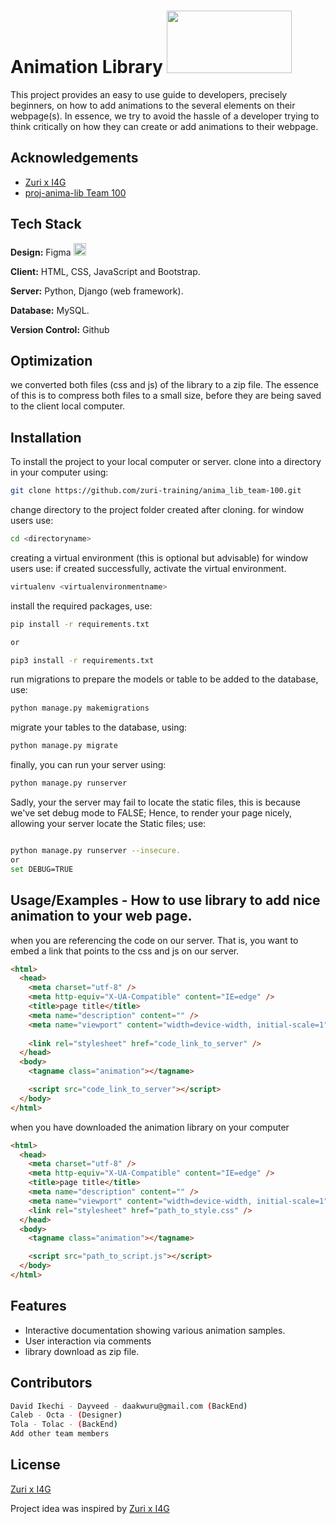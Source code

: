 # Animation Library <img src="https://res.cloudinary.com/dc29czhf9/image/upload/v1659106833/animo_logo_zecrf3.png" width="200" height="100">

This project provides an easy to use guide to developers, precisely beginners, on how to add animations to the several elements on their webpage(s). In essence, we try to avoid the hassle of a developer trying to think critically on how they can create or add animations to their webpage.

## Acknowledgements

- [Zuri x I4G](#)
- [proj-anima-lib Team 100](#)

## Tech Stack

**Design:** Figma <img src="https://res.cloudinary.com/dc29czhf9/image/upload/v1659109673/Figma-logo_pw2gqg.svg" width="20" height="20">

**Client:** HTML, CSS, JavaScript and Bootstrap.

**Server:** Python, Django (web framework).

**Database:** MySQL.

**Version Control:** Github

## Optimization

we converted both files (css and js) of the library to a zip file. The essence of this is to compress both files to a small size, before they are being saved to the client local computer.

## Installation

To install the project to your local computer or server.
clone into a directory in your computer using:
```bash
git clone https://github.com/zuri-training/anima_lib_team-100.git
```
change directory to the project folder created after cloning.
for window users use:
```bash
cd <directoryname>
```
creating a virtual environment (this is optional but advisable)
for window users use: if created successfully, activate the virtual environment.

```bash
virtualenv <virtualenvironmentname>
```
install the required packages, use:
```bash
pip install -r requirements.txt

or

pip3 install -r requirements.txt
```
run migrations to prepare the models or table to be added to the database, use:
```bash
python manage.py makemigrations
```
migrate your tables to the database, using:
```bash
python manage.py migrate
```

finally, you can run your server using:
```bash
python manage.py runserver
```
Sadly, your the server may fail to locate the static files, this is because we've set debug mode to FALSE;
Hence, to render your page nicely, allowing your server locate the Static files; use:
```bash

python manage.py runserver --insecure.
or 
set DEBUG=TRUE
```

## Usage/Examples - How to use library to add nice animation to your web page.

when you are referencing the code on our server. That is, you want to embed a link that points to the css and js on our server.

```html
<html>
  <head>
    <meta charset="utf-8" />
    <meta http-equiv="X-UA-Compatible" content="IE=edge" />
    <title>page title</title>
    <meta name="description" content="" />
    <meta name="viewport" content="width=device-width, initial-scale=1" />
    
    <link rel="stylesheet" href="code_link_to_server" />
  </head>
  <body>
    <tagname class="animation"></tagname>

    <script src="code_link_to_server"></script>
  </body>
</html>
```

when you have downloaded the animation library on your computer

```html
<html>
  <head>
    <meta charset="utf-8" />
    <meta http-equiv="X-UA-Compatible" content="IE=edge" />
    <title>page title</title>
    <meta name="description" content="" />
    <meta name="viewport" content="width=device-width, initial-scale=1" />
    <link rel="stylesheet" href="path_to_style.css" />
  </head>
  <body>
    <tagname class="animation"></tagname>

    <script src="path_to_script.js"></script>
  </body>
</html>
```

## Features

- Interactive documentation showing various animation samples.
- User interaction via comments
- library download as zip file.

## Contributors

```bash
David Ikechi - Dayveed - daakwuru@gmail.com (BackEnd)
Caleb - Octa - (Designer)
Tola - Tolac - (BackEnd)
Add other team members
```

## License

[Zuri x I4G](#)

Project idea was inspired by [Zuri x I4G](#)
